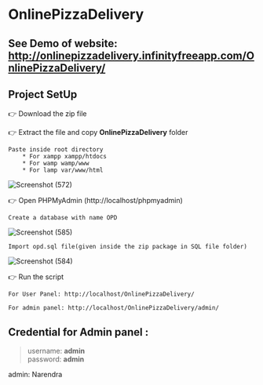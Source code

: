 # OnlinePizzaDelivery

## See Demo of website: http://onlinepizzadelivery.infinityfreeapp.com/OnlinePizzaDelivery/

## Project SetUp

👉 Download the zip file

👉 Extract the file and copy **OnlinePizzaDelivery** folder

    Paste inside root directory
        * For xampp xampp/htdocs 
        * For wamp wamp/www
        * For lamp var/www/html

![Screenshot (572)](https://user-images.githubusercontent.com/67963288/114294472-858be880-9abc-11eb-854d-4f571781b2b4.png)

👉 Open PHPMyAdmin (http://localhost/phpmyadmin)

    Create a database with name OPD
    
   ![Screenshot (585)](https://user-images.githubusercontent.com/67963288/112973637-33b79a00-916f-11eb-817b-316a6cf3dc0a.png)
    
    Import opd.sql file(given inside the zip package in SQL file folder)
   
   ![Screenshot (584)](https://user-images.githubusercontent.com/67963288/112973764-48942d80-916f-11eb-90bd-b8cc148539aa.png)

👉 Run the script 

    For User Panel: http://localhost/OnlinePizzaDelivery/
    
    For admin panel: http://localhost/OnlinePizzaDelivery/admin/
    
 ## Credential for Admin panel :

> username: **admin**       
> password: **admin**

admin: Narendra

